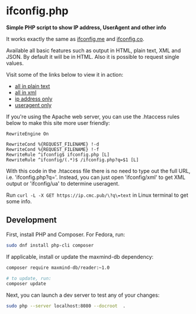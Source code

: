 # ifconfig.php

**Simple PHP script to show IP address, UserAgent and other info**

It works exactly the same as [ifconfig.me](http://ifconfig.me) and [ifconfig.co](http://ifconfig.co).

Available all basic features such as output in HTML, plain text, XML and JSON.
By default it will be in HTML. Also it is possible to request single values.

Visit some of the links below to view it in action:
* [all in plain text](http://ip.cmc.pub?q=text)
* [all in xml](http://ip.cmc.pub?q=xml)
* [ip address only](http://ip.cmc.pub?q=ip)
* [useragent only](http://ip.cmc.pub?q=ua)

If you're using the Apache web server, you can use the .htaccess rules below to make this site more user friendly:

	RewriteEngine On

	RewriteCond %{REQUEST_FILENAME} !-d
	RewriteCond %{REQUEST_FILENAME} !-f
	RewriteRule ^ifconfig$ ifconfig.php [L]
	RewriteRule ^ifconfig/(.*)$ /ifconfig.php?q=$1 [L]

With this code in the .htaccess file there is no need to type out the full URL, i.e. 'ifconfig.php?q='.
Instead, you can just open 'ifconfig/xml' to get XML output or 'ifconfig/ua' to determine useragent.

Run `curl -L -X GET https://ip.cmc.pub/\?q\=text` in Linux terminal to get some info.

## Development

First, install PHP and Composer. For Fedora, run:

```bash
sudo dnf install php-cli composer
```

If applicable, install or update the maxmind-db dependency:

```bash
composer require maxmind-db/reader:~1.0

# to update, run:
composer update
```

Next, you can launch a dev server to test any of your changes:

```bash
sudo php --server localhost:8080 --docroot  .
```
